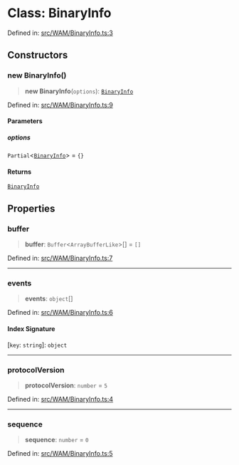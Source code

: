 # Class: BinaryInfo

Defined in: [src/WAM/BinaryInfo.ts:3](https://github.com/Fokusdotid/Baileys/blob/acae94a55f1d32612d8d312d52b001d93f2ac5e2/src/WAM/BinaryInfo.ts#L3)

## Constructors

### new BinaryInfo()

> **new BinaryInfo**(`options`): [`BinaryInfo`](BinaryInfo.md)

Defined in: [src/WAM/BinaryInfo.ts:9](https://github.com/Fokusdotid/Baileys/blob/acae94a55f1d32612d8d312d52b001d93f2ac5e2/src/WAM/BinaryInfo.ts#L9)

#### Parameters

##### options

`Partial`\<[`BinaryInfo`](BinaryInfo.md)\> = `{}`

#### Returns

[`BinaryInfo`](BinaryInfo.md)

## Properties

### buffer

> **buffer**: `Buffer`\<`ArrayBufferLike`\>[] = `[]`

Defined in: [src/WAM/BinaryInfo.ts:7](https://github.com/Fokusdotid/Baileys/blob/acae94a55f1d32612d8d312d52b001d93f2ac5e2/src/WAM/BinaryInfo.ts#L7)

***

### events

> **events**: `object`[]

Defined in: [src/WAM/BinaryInfo.ts:6](https://github.com/Fokusdotid/Baileys/blob/acae94a55f1d32612d8d312d52b001d93f2ac5e2/src/WAM/BinaryInfo.ts#L6)

#### Index Signature

\[`key`: `string`\]: `object`

***

### protocolVersion

> **protocolVersion**: `number` = `5`

Defined in: [src/WAM/BinaryInfo.ts:4](https://github.com/Fokusdotid/Baileys/blob/acae94a55f1d32612d8d312d52b001d93f2ac5e2/src/WAM/BinaryInfo.ts#L4)

***

### sequence

> **sequence**: `number` = `0`

Defined in: [src/WAM/BinaryInfo.ts:5](https://github.com/Fokusdotid/Baileys/blob/acae94a55f1d32612d8d312d52b001d93f2ac5e2/src/WAM/BinaryInfo.ts#L5)
